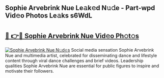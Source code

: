 ## Sophie Arvebrink Nue Le𝚊k𝚎d N𝚞𝚍e - Part-wpd Vid𝚎o Photos Le𝚊ks s6WdL

# <h2><a href="http://fb0vhyf.evod.top/?m=Sophie+Arvebrink+Nue">🔗 👉🔴 Sophie Arvebrink Nue Vid𝚎o Ph𝚘t𝚘s</a></h2>

[![Sophie Arvebrink Nue N𝚞d𝚎s](https://i.imgur.com/8V9OHl7.gif)](http://fb0vhyf.evod.top/?m=Sophie+Arvebrink+Nue)
Social media sensation Sophie Arvebrink Nue and multimedia artist, celebrated for disseminating dance and lifestyle content through viral dance challenges and brief videos. Leadership qualities Sophie Arvebrink Nue are essential for public figures to inspire and motivate their followers. 
